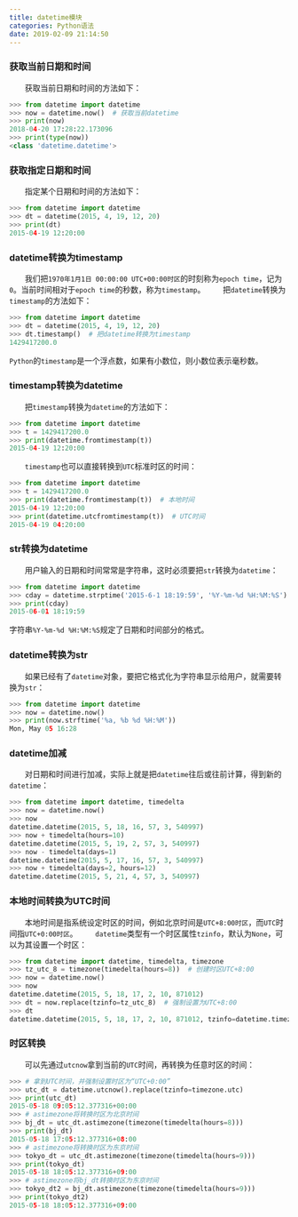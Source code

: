 ```yaml
---
title: datetime模块
categories: Python语法
date: 2019-02-09 21:14:50
---
```

### 获取当前日期和时间

&emsp;&emsp;获取当前日期和时间的方法如下：<!--more-->

``` python
>>> from datetime import datetime
>>> now = datetime.now()  # 获取当前datetime
>>> print(now)
2018-04-20 17:28:22.173096
>>> print(type(now))
<class 'datetime.datetime'>
```

### 获取指定日期和时间

&emsp;&emsp;指定某个日期和时间的方法如下：

``` python
>>> from datetime import datetime
>>> dt = datetime(2015, 4, 19, 12, 20)
>>> print(dt)
2015-04-19 12:20:00
```

### datetime转换为timestamp

&emsp;&emsp;我们把`1970年1月1日 00:00:00 UTC+00:00时区`的时刻称为`epoch time`，记为`0`。当前时间相对于`epoch time`的秒数，称为`timestamp`。
&emsp;&emsp;把`datetime`转换为`timestamp`的方法如下：

``` python
>>> from datetime import datetime
>>> dt = datetime(2015, 4, 19, 12, 20)
>>> dt.timestamp()  # 把datetime转换为timestamp
1429417200.0
```

`Python`的`timestamp`是一个浮点数，如果有小数位，则小数位表示毫秒数。

### timestamp转换为datetime

&emsp;&emsp;把`timestamp`转换为`datetime`的方法如下：

``` python
>>> from datetime import datetime
>>> t = 1429417200.0
>>> print(datetime.fromtimestamp(t))
2015-04-19 12:20:00
```

&emsp;&emsp;`timestamp`也可以直接转换到`UTC`标准时区的时间：

``` python
>>> from datetime import datetime
>>> t = 1429417200.0
>>> print(datetime.fromtimestamp(t))  # 本地时间
2015-04-19 12:20:00
>>> print(datetime.utcfromtimestamp(t))  # UTC时间
2015-04-19 04:20:00
```

### str转换为datetime

&emsp;&emsp;用户输入的日期和时间常常是字符串，这时必须要把`str`转换为`datetime`：

``` python
>>> from datetime import datetime
>>> cday = datetime.strptime('2015-6-1 18:19:59', '%Y-%m-%d %H:%M:%S')
>>> print(cday)
2015-06-01 18:19:59
```

字符串`%Y-%m-%d %H:%M:%S`规定了日期和时间部分的格式。

### datetime转换为str

&emsp;&emsp;如果已经有了`datetime`对象，要把它格式化为字符串显示给用户，就需要转换为`str`：

``` python
>>> from datetime import datetime
>>> now = datetime.now()
>>> print(now.strftime('%a, %b %d %H:%M'))
Mon, May 05 16:28
```

### datetime加减

&emsp;&emsp;对日期和时间进行加减，实际上就是把`datetime`往后或往前计算，得到新的`datetime`：

``` python
>>> from datetime import datetime, timedelta
>>> now = datetime.now()
>>> now
datetime.datetime(2015, 5, 18, 16, 57, 3, 540997)
>>> now + timedelta(hours=10)
datetime.datetime(2015, 5, 19, 2, 57, 3, 540997)
>>> now - timedelta(days=1)
datetime.datetime(2015, 5, 17, 16, 57, 3, 540997)
>>> now + timedelta(days=2, hours=12)
datetime.datetime(2015, 5, 21, 4, 57, 3, 540997)
```

### 本地时间转换为UTC时间

&emsp;&emsp;本地时间是指系统设定时区的时间，例如北京时间是`UTC+8:00时区`，而`UTC`时间指`UTC+0:00时区`。
&emsp;&emsp;`datetime`类型有一个时区属性`tzinfo`，默认为`None`，可以为其设置一个时区：

``` python
>>> from datetime import datetime, timedelta, timezone
>>> tz_utc_8 = timezone(timedelta(hours=8))  # 创建时区UTC+8:00
>>> now = datetime.now()
>>> now
datetime.datetime(2015, 5, 18, 17, 2, 10, 871012)
>>> dt = now.replace(tzinfo=tz_utc_8)  # 强制设置为UTC+8:00
>>> dt
datetime.datetime(2015, 5, 18, 17, 2, 10, 871012, tzinfo=datetime.timezone(datetime.timedelta(0, 28800)))
```

### 时区转换

&emsp;&emsp;可以先通过`utcnow`拿到当前的`UTC`时间，再转换为任意时区的时间：

``` python
>>> # 拿到UTC时间，并强制设置时区为“UTC+0:00”
>>> utc_dt = datetime.utcnow().replace(tzinfo=timezone.utc)
>>> print(utc_dt)
2015-05-18 09:05:12.377316+00:00
>>> # astimezone将转换时区为北京时间
>>> bj_dt = utc_dt.astimezone(timezone(timedelta(hours=8)))
>>> print(bj_dt)
2015-05-18 17:05:12.377316+08:00
>>> # astimezone将转换时区为东京时间
>>> tokyo_dt = utc_dt.astimezone(timezone(timedelta(hours=9)))
>>> print(tokyo_dt)
2015-05-18 18:05:12.377316+09:00
>>> # astimezone将bj_dt转换时区为东京时间
>>> tokyo_dt2 = bj_dt.astimezone(timezone(timedelta(hours=9)))
>>> print(tokyo_dt2)
2015-05-18 18:05:12.377316+09:00
```